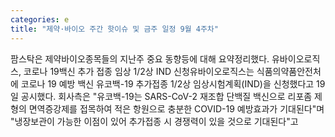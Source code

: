 ```yaml
---
categories: e
title: "제약·바이오 주간 핫이슈 및 금주 일정 9월 4주차"
---
```

팜스탁은 제약바이오종목들의 지난주 중요 동향등에 대해 요약정리했다. 유바이오로직스, 코로나 19백신 추가 접종 임상 1/2상 IND 신청유바이오로직스는 식품의약품안전처에 코로나 19 예방 백신 유코백-19 추가접종 1/2상 임상시험계획(IND)을 신청했다고 19일 공시했다. 회사측은 "유코백-19는 SARS-CoV-2 재조합 단백질 백신으로 리포좀 제형의 면역증강제를 접목하여 적은 항원으로 충분한 COVID-19 예방효과가 기대된다"며 "냉장보관이 가능한 이점이 있어 추가접종 시 경쟁력이 있을 것으로 기대된다"고